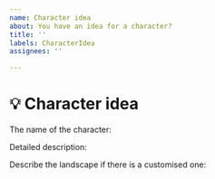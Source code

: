 ```yaml
---
name: Character idea
about: You have an idea for a character?
title: ''
labels: CharacterIdea
assignees: ''

---
```


# 💡 Character idea

The name of the character: 

Detailed description: 

Describe the landscape if there is a customised one: 